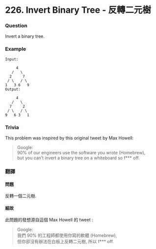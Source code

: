 # 226. Invert Binary Tree - 反轉二元樹


### Question
Invert a binary tree. 

### Example 

```
Input:

     4
   /   \
  2     7
 / \   / \
1   3 6   9
Output:

     4
   /   \
  7     2
 / \   / \
9   6 3   1
```
### Trivia
This problem was inspired by this original tweet by Max Howell:
> Google:  
> 90% of our engineers use the software you wrote (Homebrew),  
> but you can’t invert a binary tree on a whiteboard so f*** off. 

### 翻譯

#### 問題

反轉一個二元樹.

#### 細故
此問題的發想源自這個 Max Howell 的 tweet :  
> Google:  
> 我們 90% 的工程師都使用你寫的軟體 (Homebrew),   
> 但你卻沒有辦法在白板上反轉二元樹, 所以 f*** off.  
